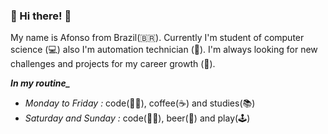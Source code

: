### 🤠 Hi there! 👋

My name is Afonso from Brazil(🇧🇷). Currently I'm student of computer science (💻) also I'm automation technician (🧰). I'm always looking for new challenges and projects for my career growth (🌱).

***In my routine_*** 
* _Monday to Friday :_ code(👨‍💻), coffee(☕) and studies(📚)
* _Saturday and Sunday :_ code(👨‍💻), beer(🍺) and play(🕹️)

<!--
**alves-a/alves-a** is a ✨ _special_ ✨ repository because its `README.md` (this file) appears on your GitHub profile.

Here are some ideas to get you started:

- 🔭 I’m currently working on ...
- 🌱 I’m currently learning ...
- 👯 I’m looking to collaborate on ...
- 🤔 I’m looking for help with ...
- 💬 Ask me about ...
- 📫 How to reach me: ...
- 😄 Pronouns: ...
- ⚡ Fun fact: ...
-->

